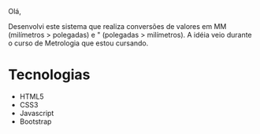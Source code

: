 Olá, 

  Desenvolvi este sistema que realiza conversões de valores em MM (milímetros > polegadas) e " (polegadas > milímetros). A idéia veio durante o curso de Metrologia que estou cursando. 
  
# Tecnologias 

  - HTML5
  - CSS3
  - Javascript
  - Bootstrap

